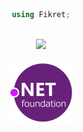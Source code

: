 <div align="center">

```cs
using Fikret;
```
</div>
<br>
<div align="center"><a href="https://github.com/fikret0/"><img src="https://github-readme-stats.vercel.app/api?username=fikret0"></img></a></div>
<br>
<div align="center"><a href="https://dotnetfoundation.org/"><img src="dotnet.svg" height="100" width="100"></img></a></div>
